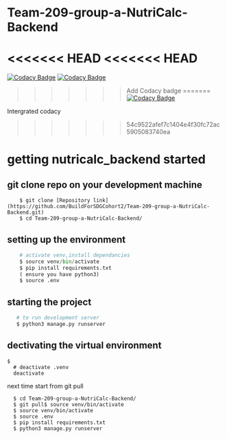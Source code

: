 # Team-209-group-a-NutriCalc-Backend

<<<<<<< HEAD
<<<<<<< HEAD
=======
[![Codacy Badge](https://api.codacy.com/project/badge/Grade/ad6a8751a88a4aa094213d5d7fcaaf70)](https://app.codacy.com/gh/BuildForSDGCohort2/Team-209-group-a-NutriCalc-Backend?utm_source=github.com&utm_medium=referral&utm_content=BuildForSDGCohort2/Team-209-group-a-NutriCalc-Backend&utm_campaign=Badge_Grade_Settings)
[![Codacy Badge](https://app.codacy.com/project/badge/Grade/5a5571824b084924b4e751f999d7cb2d)](https://www.codacy.com/gh/BuildForSDGCohort2/Team-209-group-a-NutriCalc-Backend?utm_source=github.com&amp;utm_medium=referral&amp;utm_content=BuildForSDGCohort2/Team-209-group-a-NutriCalc-Backend&amp;utm_campaign=Badge_Grade)
>>>>>>> Add Codacy badge
=======
[![Codacy Badge](https://api.codacy.com/project/badge/Grade/ad6a8751a88a4aa094213d5d7fcaaf70)](https://app.codacy.com/gh/BuildForSDGCohort2/Team-209-group-a-NutriCalc-Backend?utm_source=github.com&utm_medium=referral&utm_content=BuildForSDGCohort2/Team-209-group-a-NutriCalc-Backend&utm_campaign=Badge_Grade_Settings)

Intergrated codacy
>>>>>>> 54c9522afef7c1404e4f30fc72ac5905083740ea

# getting nutricalc_backend started

## git clone repo on your development machine
```
    $ git clone [Repository link](https://github.com/BuildForSDGCohort2/Team-209-group-a-NutriCalc-Backend.git)
    $ cd Team-209-group-a-NutriCalc-Backend/
  ```
   
## setting up the environment

```python
    # activate venv,install dependancies
    $ source venv/bin/activate
    $ pip install requirements.txt
    ( ensure you have python3)
    $ source .env
```
## starting the project

```python
   # to run development server
   $ python3 manage.py runserver 
```

## dectivating the virtual environment

```
$
  # deactivate .venv
  deactivate
```
next time start from git pull
```
  $ cd Team-209-group-a-NutriCalc-Backend/
  $ git pull$ source venv/bin/activate
  $ source venv/bin/activate
  $ source .env
  $ pip install requirements.txt
  $ python3 manage.py runserver
```
